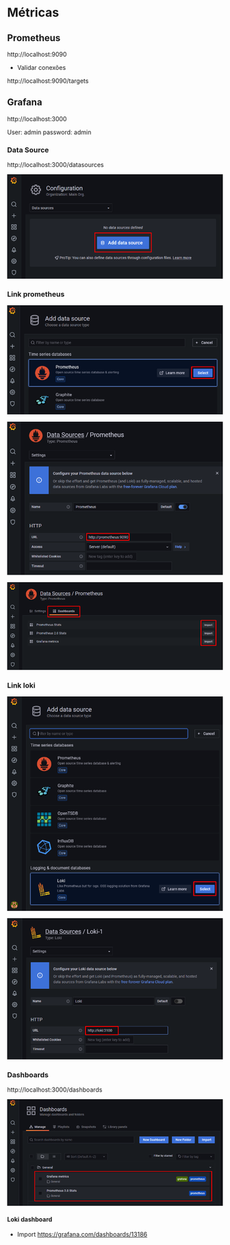 # Métricas

## Prometheus

http://localhost:9090

- Validar conexões

http://localhost:9090/targets

## Grafana

http://localhost:3000

User: admin password: admin

### Data Source

http://localhost:3000/datasources

![img.png](add_data_source.png)

### Link prometheus

![img.png](link_prometheus.png)

![img.png](link_prometheus_url.png)

![img.png](import_prometheus_dashboards.png)

### Link loki

![img.png](link_loki.png)

![img.png](link_loki_url.png)

### Dashboards

http://localhost:3000/dashboards

![img.png](dashboards.png)

#### Loki dashboard

* Import https://grafana.com/dashboards/13186